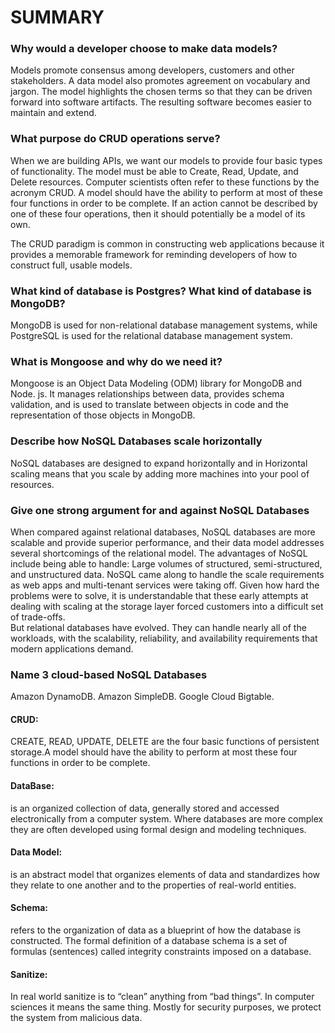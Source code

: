 # SUMMARY #

### Why would a developer choose to make data models?
Models promote consensus among developers, customers and other stakeholders. A data model also promotes agreement on vocabulary and jargon. The model highlights the chosen terms so that they can be driven forward into software artifacts. The resulting software becomes easier to maintain and extend.

### What purpose do CRUD operations serve?
When we are building APIs, we want our models to provide four basic types of functionality. The model must be able to Create, Read, Update, and Delete resources. Computer scientists often refer to these functions by the acronym CRUD. A model should have the ability to perform at most of these four functions in order to be complete. If an action cannot be described by one of these four operations, then it should potentially be a model of its own.

The CRUD paradigm is common in constructing web applications because it provides a memorable framework for reminding developers of how to construct full, usable models. 

### What kind of database is Postgres? What kind of database is MongoDB?
MongoDB is used for non-relational database management systems, while PostgreSQL is used for the relational database management system.

### What is Mongoose and why do we need it?
Mongoose is an Object Data Modeling (ODM) library for MongoDB and Node. js. It manages relationships between data, provides schema validation, and is used to translate between objects in code and the representation of those objects in MongoDB.


### Describe how NoSQL Databases scale horizontally
NoSQL databases are designed to expand horizontally and in Horizontal scaling means that you scale by adding more machines into your pool of resources.

### Give one strong argument for and against NoSQL Databases
When compared against relational databases, NoSQL databases are more scalable and provide superior performance, and their data model addresses several shortcomings of the relational model. The advantages of NoSQL include being able to handle: Large volumes of structured, semi-structured, and unstructured data.
NoSQL came along to handle the scale requirements as web apps and multi-tenant services were taking off. Given how hard the problems were to solve, it is understandable that these early attempts at dealing with scaling at the storage layer forced customers into a difficult set of trade-offs.  
But relational databases have evolved. They can handle nearly all of the workloads, with the scalability, reliability, and availability requirements that modern applications demand.  

### Name 3 cloud-based NoSQL Databases
Amazon DynamoDB.
Amazon SimpleDB.
Google Cloud Bigtable.

#### CRUD:
CREATE, READ, UPDATE, DELETE are the four basic functions of persistent storage.A model should have the ability to perform at most these four functions in order to be complete.

#### DataBase:
is an organized collection of data, generally stored and accessed electronically from a computer system. Where databases are more complex they are often developed using formal design and modeling techniques.

#### Data Model: 
is an abstract model that organizes elements of data and standardizes how they relate to one another and to the properties of real-world entities.

#### Schema: 
refers to the organization of data as a blueprint of how the database is constructed. The formal definition of a database schema is a set of formulas (sentences) called integrity constraints imposed on a database.

#### Sanitize:
In real world sanitize is to “clean” anything from “bad things”. In computer sciences it means the same thing. Mostly for security purposes, we protect the system from malicious data.
